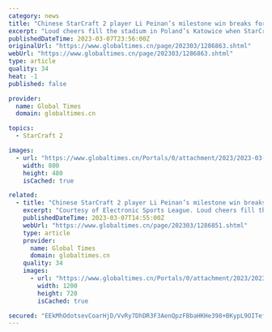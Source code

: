 ```yaml
---
category: news
title: "Chinese StarCraft 2 player Li Peinan’s milestone win breaks foreign monopoly"
excerpt: "Loud cheers fill the stadium in Poland’s Katowice when StarCraft 2 gamer Li Peinan eventually defeated the world No.1 ranked player Cho Seong-ju (nickname “Maru”) and became the champion of ..."
publishedDateTime: 2023-03-07T23:56:00Z
originalUrl: "https://www.globaltimes.cn/page/202303/1286863.shtml"
webUrl: "https://www.globaltimes.cn/page/202303/1286863.shtml"
type: article
quality: 34
heat: -1
published: false

provider:
  name: Global Times
  domain: globaltimes.cn

topics:
  - StarCraft 2

images:
  - url: "https://www.globaltimes.cn/Portals/0/attachment/2023/2023-03-05/eee8ed9d-2231-4ebe-95b7-a0d6df327919.jpeg"
    width: 800
    height: 480
    isCached: true

related:
  - title: "Chinese StarCraft 2 player Li Peinan’s milestone win breaks foreign monopoly"
    excerpt: "Courtesy of Electronic Sports League. Loud cheers fill the stadium in Poland's Katowice when StarCraft 2 gamer Li Peinan defeated the world No.1 player Cho Seong-"
    publishedDateTime: 2023-03-07T14:55:00Z
    webUrl: "https://www.globaltimes.cn/page/202303/1286851.shtml"
    type: article
    provider:
      name: Global Times
      domain: globaltimes.cn
    quality: 34
    images:
      - url: "https://www.globaltimes.cn/Portals/0/attachment/2023/2023-03-07/33ec946a-7030-41b9-b24d-210bd11efca0.jpeg"
        width: 1200
        height: 720
        isCached: true

secured: "EEkMhOdotsevCoarHjD/VvRy7DhDR3F3AenQpzFBbaHKHe398+BKypL9OITefbLBj/LziHJ1r3mBTXa+WNqTIasy32gYq5vjWj3wmr1DJlMojjejkU3llxJXgrEx1kbdxH9pcnhOkFLlT5a5R3kY9FRR2vwLwQkGTA9LeanM+phG36+KbNIzsWYM966N5IYikITg3g6TIduuFxkcD83BuJuCPOqNMvrFhFNqJPFXVPU2sUthzjF0vdl49C90iEIIViHtwAtENui7VYJePBHD2AE12Dm3BXEoWop1yc4dSgV7FJAagygDmkv1GAxVXUH0MNDdgcVCCcpfNo39nVw3RzZBY+XTCXvON7zl4aWgRVU=;hfGNgOOyoQTQcNbng8HUog=="
---
```


